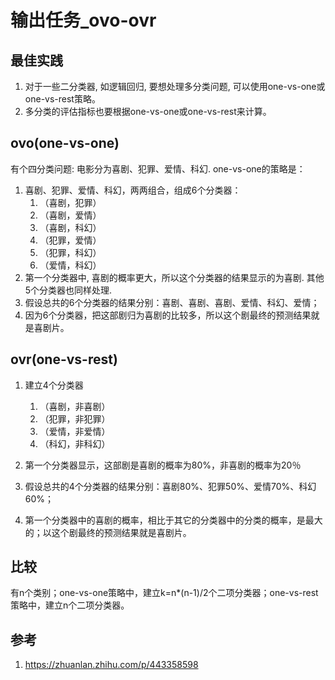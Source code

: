 # 输出任务_ovo-ovr

## 最佳实践

1. 对于一些二分类器, 如逻辑回归, 要想处理多分类问题, 可以使用one-vs-one或one-vs-rest策略。
2. 多分类的评估指标也要根据one-vs-one或one-vs-rest来计算。

## ovo(one-vs-one)

有个四分类问题: 电影分为喜剧、犯罪、爱情、科幻.  one-vs-one的策略是：

1. 喜剧、犯罪、爱情、科幻，两两组合，组成6个分类器：
    1. （喜剧，犯罪）
    2. （喜剧，爱情）
    3. （喜剧，科幻）
    4. （犯罪，爱情）
    5. （犯罪，科幻）
    6. （爱情，科幻）
2. 第一个分类器中, 喜剧的概率更大，所以这个分类器的结果显示的为喜剧. 其他5个分类器也同样处理.
3. 假设总共的6个分类器的结果分别：喜剧、喜剧、喜剧、爱情、科幻、爱情；
4. 因为6个分类器，把这部剧归为喜剧的比较多，所以这个剧最终的预测结果就是喜剧片。

## ovr(one-vs-rest)

1. 建立4个分类器
    1. （喜剧，非喜剧）
    2. （犯罪，非犯罪）
    3. （爱情，非爱情）
    4. （科幻，非科幻）

2. 第一个分类器显示，这部剧是喜剧的概率为80%，非喜剧的概率为20％
3. 假设总共的4个分类器的结果分别：喜剧80%、犯罪50%、爱情70%、科幻60%；
4. 第一个分类器中的喜剧的概率，相比于其它的分类器中的分类的概率，是最大的；以这个剧最终的预测结果就是喜剧片。

## 比较

有n个类别；one-vs-one策略中，建立k=n*(n-1)/2个二项分类器；one-vs-rest策略中，建立n个二项分类器。

## 参考

1. <https://zhuanlan.zhihu.com/p/443358598>
